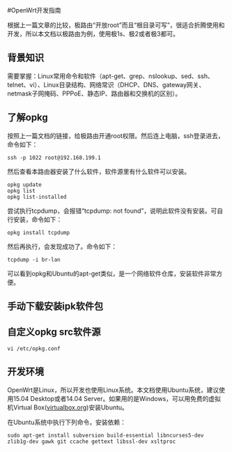 #OpenWrt开发指南

根据上一篇文章的比较，极路由“开放root”而且“根目录可写”，很适合折腾使用和开发，所以本文档以极路由为例，使用极1s、极2或者极3都可。

## 背景知识

需要掌握：Linux常用命令和软件（apt-get、grep、nslookup、sed、ssh、telnet、vi）、Linux目录结构、网络常识（DHCP、DNS、gateway网关、netmask子网掩码、PPPoE、静态IP、路由器和交换机的区别）。

## 了解opkg

按照上一篇文档的链接，给极路由开通root权限。然后连上电脑，ssh登录进去，命令如下：

```
ssh -p 1022 root@192.168.199.1
```

然后查看本路由器安装了什么软件，软件源里有什么软件可以安装。

```
opkg update
opkg list
opkg list-installed
```

尝试执行tcpdump，会报错“tcpdump: not found”，说明此软件没有安装。可自行安装，命令如下：

```
opkg install tcpdump
```

然后再执行，会发现成功了。命令如下：

```
tcpdump -i br-lan
```

可以看到opkg和Ubuntu的apt-get类似，是一个网络软件仓库，安装软件非常方便。

## 手动下载安装ipk软件包

## 自定义opkg src软件源

```
vi /etc/opkg.conf
```

## 开发环境

OpenWrt是Linux，所以开发也使用Linux系统。本文档使用Ubuntu系统，建议使用15.04 Desktop或者14.04 Server。如果用的是Windows，可以用免费的虚拟机Virtual Box\([virtualbox.org](https://www.virtualbox.org/)\)安装Ubuntu。

在Ubuntu系统中执行下列命令，安装依赖：

```
sudo apt-get install subversion build-essential libncurses5-dev zlib1g-dev gawk git ccache gettext libssl-dev xsltproc
```
